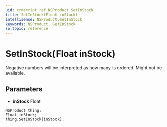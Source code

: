 ```yaml
---
uid: crmscript_ref_NSProduct_SetInStock
title: SetInStock(Float inStock)
intellisense: NSProduct.SetInStock
keywords: NSProduct, GetInStock
so.topic: reference
---
```


# SetInStock(Float inStock)

Negative numbers will be interpreted as how many is ordered. Might not be available.

## Parameters

* **inStock** Float

```crmscript
NSProduct thing;
Float inStock;
thing.SetInStock(inStock);
```

